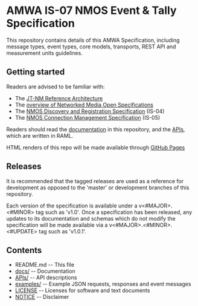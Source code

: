 # AMWA IS-07 NMOS Event & Tally Specification

This repository contains details of this AMWA Specification, including message types, event types, core models, transports, REST API and measurement units guidelines.

## Getting started

Readers are advised to be familiar with:

* The [JT-NM Reference Architecture](http://jt-nm.org/RA-1.0/)
* The [overview of Networked Media Open Specifications](https://amwa-tv.github.io/nmos)
* The [NMOS Discovery and Registration Specification](https://github.com/AMWA-TV/nmos-discovery-registration) (IS-04)
* The [NMOS Connection Management Specification](https://github.com/AMWA-TV/nmos-device-connection-management) (IS-05)

Readers should read the [documentation](docs/) in this repository, and the [APIs](APIs/), which are written in RAML.

HTML renders of this repo will be made available through [GitHub Pages](https://amwa-tv.github.io/nmos-event-tally)

## Releases

It is recommended that the tagged releases are used as a reference for development as opposed to the 'master' or development branches of this repository.

Each version of the specification is available under a v&lt;#MAJOR&gt;.&lt;#MINOR&gt; tag such as 'v1.0'. Once a specification has been released, any updates to its documentation and schemas which do not modify the specification will be made available via a v&lt;#MAJOR&gt;.&lt;#MINOR&gt;.&lt;#UPDATE&gt; tag such as 'v1.0.1'.

## Contents

* README.md -- This file
* [docs/](docs/) -- Documentation
* [APIs/](APIs/) -- API descriptions
* [examples/](examples/) -- Example JSON requests, responses and event messages
* [LICENSE](LICENSE) -- Licenses for software and text documents
* [NOTICE](NOTICE) -- Disclaimer
